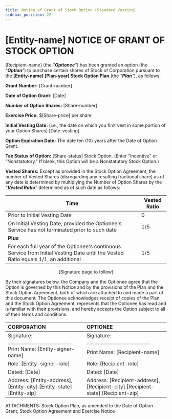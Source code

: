 ```yaml
---
title: Notice of Grant of Stock Option (Standard Vesting)
sidebar_position: 22
---
```


# [Entity-name] NOTICE OF GRANT OF STOCK OPTION

[Recipient-name] (the _"**Optionee**"_) has been granted an option (the _"**Option**"_) to purchase certain shares of Stock of Corporation pursuant to the **[Entity-name] [Plan-year] Stock Option Plan** (the _"**Plan**"_), as follows:

**Grant Number:** [Grant-number]

**Date of Option Grant:** [Date]

**Number of Option Shares:** [Share-number]

**Exercise Price:** $[Share-price] per share

**Initial Vesting Date:** (i.e., the date on which you first vest in some portion of your Option Shares) [Date-vesting]

**Option Expiration Date:** The date ten (10) years after the Date of Option Grant.

**Tax Status of Option:** [Share-status] Stock Option. (Enter "Incentive" or "Nonstatutory." If blank, this Option will be a Nonstatutory Stock Option.)

**Vested Shares:** Except as provided in the Stock Option Agreement, the number of Vested Shares (disregarding any resulting fractional share) as of any date is determined by multiplying the Number of Option Shares by the _"**Vested Ratio**"_ determined as of such date as follows:

| Time                                                                                                                               | Vested Ratio |
| ---------------------------------------------------------------------------------------------------------------------------------- | ------------ |
| Prior to Initial Vesting Date                                                                                                      | 0            |
| On Initial Vesting Date, provided the Optionee's Service has not terminated prior to such date                                     | 1/5          |
| **Plus**                                                                                                                           |              |
| For each full year of the Optionee's continuous Service from Initial Vesting Date until the Vested Ratio equals 1/1, an additional | 1/5          |

<p align="center">[Signature page to follow]</p>

By their signatures below, the Company and the Optionee agree that the Option is governed by this Notice and by the provisions of the Plan and the Stock Option Agreement, both of which are attached to and made a part of this document. The Optionee acknowledges receipt of copies of the Plan and the Stock Option Agreement, represents that the Optionee has read and is familiar with their provisions, and hereby accepts the Option subject to all of their terms and conditions.

| **CORPORATION**                                                      | **OPTIONEE**                                                                     |
| :------------------------------------------------------------------- | :------------------------------------------------------------------------------- |
| Signature: `________________________`                                | Signature: `________________________`                                            |
| Print Name: [Entity-signer-name]                                     | Print Name: [Recipient-name]                                                     |
| Role: [Entity-signer-role]                                           | Role: [Recipient-role]                                                           |
| Dated: [Date]                                                        | Dated: [Date]                                                                    |
| Address: [Entity-address], [Entity-city] [Entity-state] [Entity-zip] | Address: [Recipient-address], [Recipient-city] [Recipient-state] [Recipient-zip] |

ATTACHMENTS: Stock Option Plan, as amended to the Date of Option Grant; Stock Option Agreement and Exercise Notice
